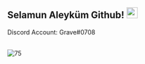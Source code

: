 ## Selamun Aleyküm Github! <img src="https://cdn.discordapp.com/emojis/888711638755188766.png" width="25px">

Discord Account:
Grave#0708

<br>
<img src="https://komarev.com/ghpvc/?username=Keitth&label=Ziyaretçi%20Sayısı&color=ff0000" alt="75" />
</p>
